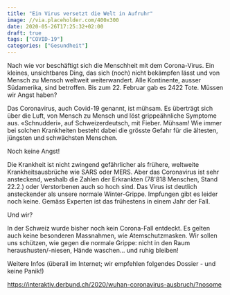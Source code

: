 ```yaml
---
title: "Ein Virus versetzt die Welt in Aufruhr"
image: //via.placeholder.com/400x300
date: 2020-05-26T17:25:32+02:00
draft: true
tags: ["COVID-19"]
categories: ["Gesundheit"]
---
```


Nach wie vor beschäftigt sich die Menschheit mit dem Corona-Virus. Ein kleines, unsichtbares Ding, das sich (noch) nicht bekämpfen lässt und von Mensch zu Mensch weltweit weiterwandert. Alle Kontinente, ausser Südamerika, sind betroffen. Bis zum 22. Februar gab es 2422 Tote. Müssen wir Angst haben?

Das Coronavirus, auch Covid-19 genannt, ist mühsam. Es überträgt sich über die Luft, von Mensch zu Mensch und löst grippeähnliche Symptome aus. «Schnudderi», auf Schweizerdeutsch, mit Fieber. Mühsam! Wie immer bei solchen Krankheiten besteht dabei die grösste Gefahr für die ältesten, jüngsten und schwächsten Menschen.

Noch keine Angst!

Die Krankheit ist nicht zwingend gefährlicher als frühere, weltweite Krankheitsausbrüche wie SARS oder MERS. Aber das Coronavirus ist sehr ansteckend, weshalb die Zahlen der Erkrankten (78'818 Menschen, Stand 22.2.) oder Verstorbenen auch so hoch sind. Das Virus ist deutlich ansteckender als unsere normale Winter-Grippe. Impfungen gibt es leider noch keine. Gemäss Experten ist das frühestens in einem Jahr der Fall.

Und wir?

In der Schweiz wurde bisher noch kein Corona-Fall entdeckt. Es gelten auch keine besonderen Massnahmen, wie Atemschutzmasken. Wir sollen uns schützen, wie gegen die normale Grippe: nicht in den Raum heraushusten/-niesen, Hände waschen… und ruhig bleiben!

Weitere Infos (überall im Internet; wir empfehlen folgendes Dossier - und keine Panik!)

https://interaktiv.derbund.ch/2020/wuhan-coronavirus-ausbruch/?nosome
